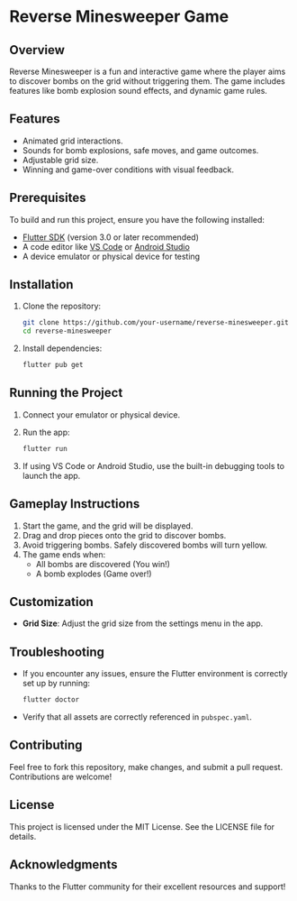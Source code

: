 # Reverse Minesweeper Game

## Overview
Reverse Minesweeper is a fun and interactive game where the player aims to discover bombs on the grid without triggering them. The game includes features like bomb explosion sound effects, and dynamic game rules.

## Features
- Animated grid interactions.
- Sounds for bomb explosions, safe moves, and game outcomes.
- Adjustable grid size.
- Winning and game-over conditions with visual feedback.

## Prerequisites
To build and run this project, ensure you have the following installed:

- [Flutter SDK](https://flutter.dev/docs/get-started/install) (version 3.0 or later recommended)
- A code editor like [VS Code](https://code.visualstudio.com/) or [Android Studio](https://developer.android.com/studio)
- A device emulator or physical device for testing

## Installation

1. Clone the repository:
   ```bash
   git clone https://github.com/your-username/reverse-minesweeper.git
   cd reverse-minesweeper
   ```

2. Install dependencies:
   ```bash
   flutter pub get
   ```

## Running the Project

1. Connect your emulator or physical device.

2. Run the app:
   ```bash
   flutter run
   ```

3. If using VS Code or Android Studio, use the built-in debugging tools to launch the app.

## Gameplay Instructions

1. Start the game, and the grid will be displayed.
2. Drag and drop pieces onto the grid to discover bombs.
3. Avoid triggering bombs. Safely discovered bombs will turn yellow.
4. The game ends when:
   - All bombs are discovered (You win!)
   - A bomb explodes (Game over!)

## Customization

- **Grid Size**: Adjust the grid size from the settings menu in the app.

## Troubleshooting

- If you encounter any issues, ensure the Flutter environment is correctly set up by running:
  ```bash
  flutter doctor
  ```
- Verify that all assets are correctly referenced in `pubspec.yaml`.

## Contributing
Feel free to fork this repository, make changes, and submit a pull request. Contributions are welcome!

## License
This project is licensed under the MIT License. See the LICENSE file for details.

## Acknowledgments
Thanks to the Flutter community for their excellent resources and support!

